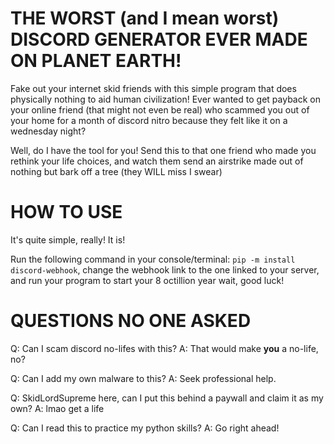 # THE WORST (and I mean worst) DISCORD GENERATOR EVER MADE ON PLANET EARTH!
Fake out your internet skid friends with this simple program that does physically nothing to aid human civilization!
Ever wanted to get payback on your online friend (that might not even be real) who scammed you out of your home for a month of discord nitro because they felt like it on a wednesday night?

Well, do I have the tool for you! Send this to that one friend who made you rethink your life choices, and watch them send an airstrike made out of nothing but bark off a tree (they WILL miss I swear)

# HOW TO USE
It's quite simple, really! It is!

Run the following command in your console/terminal:
`pip -m install discord-webhook`, change the webhook link to the one linked to your server, and run your program to start your 8 octillion year wait, good luck!

# QUESTIONS NO ONE ASKED
Q: Can I scam discord no-lifes with this?
    A: That would make **you** a no-life, no?

Q: Can I add my own malware to this?
    A: Seek professional help.

Q: SkidLordSupreme here, can I put this behind a paywall and claim it as my own?
    A: lmao get a life

Q: Can I read this to practice my python skills?
    A: Go right ahead!
